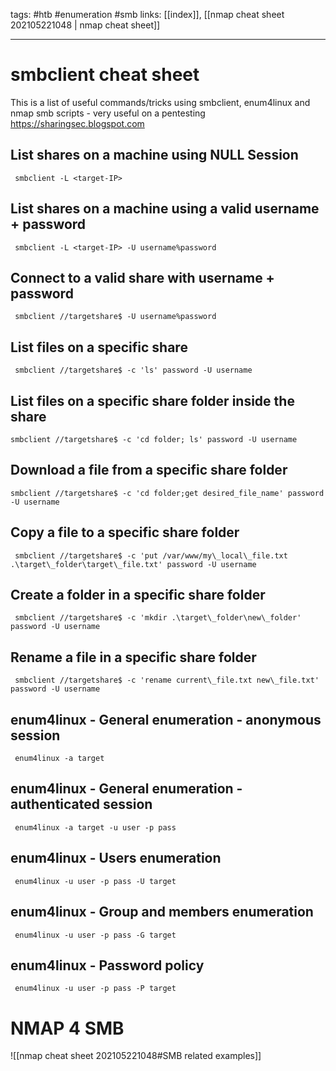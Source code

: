 tags: #htb #enumeration #smb
links: [[index]], [[nmap cheat sheet 202105221048 | nmap cheat sheet]] 
 
---

# smbclient cheat sheet
This is a list of useful commands/tricks using smbclient, enum4linux and nmap smb scripts - very useful on a pentesting
https://sharingsec.blogspot.com

 ## List shares on a machine using NULL Session
 
` smbclient -L <target-IP>`
 
 ## List shares on a machine using a valid username + password
` smbclient -L <target-IP> -U username%password`
 
 ## Connect to a valid share with username + password
` smbclient //targetshare$ -U username%password`
  
 ## List files on a specific share
` smbclient //targetshare$ -c 'ls' password -U username`
 
 ## List files on a specific share folder inside the share
 `smbclient //targetshare$ -c 'cd folder; ls' password -U username`
 
 ## Download a file from a specific share folder
 `smbclient //targetshare$ -c 'cd folder;get desired_file_name' password -U username`
  
 ## Copy a file to a specific share folder
` smbclient //targetshare$ -c 'put /var/www/my\_local\_file.txt .\target\_folder\target\_file.txt' password -U username`
 
 ## Create a folder in a specific share folder
` smbclient //targetshare$ -c 'mkdir .\target\_folder\new\_folder' password -U username`
 
 ## Rename a file in a specific share folder
` smbclient //targetshare$ -c 'rename current\_file.txt new\_file.txt' password -U username`
 
 ## enum4linux - General enumeration - anonymous session 
` enum4linux -a target`
 ## enum4linux - General enumeration - authenticated session
` enum4linux -a target -u user -p pass`
 
 ## enum4linux - Users enumeration
` enum4linux -u user -p pass -U target`
 
 ## enum4linux - Group and members enumeration 
` enum4linux -u user -p pass -G target`
 
 ## enum4linux - Password policy
` enum4linux -u user -p pass -P target`
 
 # NMAP 4 SMB
 ![[nmap cheat sheet 202105221048#SMB related examples]]